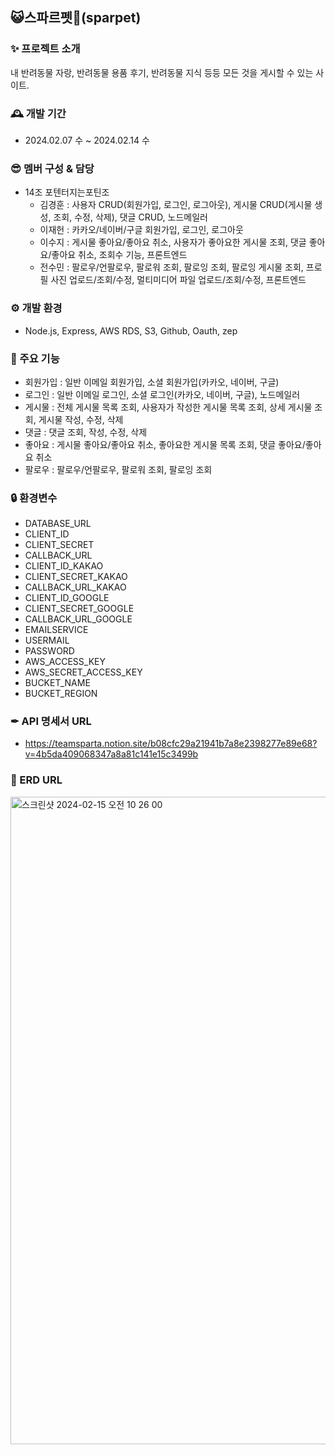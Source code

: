 ## 😺스파르펫🐶(sparpet)

### ✨ 프로젝트 소개
내 반려동물 자랑, 반려동물 용품 후기, 반려동물 지식 등등 모든 것을 게시할 수 있는 사이트.

### 🕰️ 개발 기간
- 2024.02.07 수 ~ 2024.02.14 수

### 😎 멤버 구성 & 담당
- 14조 포텐터지는포틴조
  - 김경훈 : 사용자 CRUD(회원가입, 로그인, 로그아웃), 게시물 CRUD(게시물 생성, 조회, 수정, 삭제), 댓글 CRUD, 노드메일러
  - 이재헌 : 카카오/네이버/구글 회원가입, 로그인, 로그아웃
  - 이수지 : 게시물 좋아요/좋아요 취소, 사용자가 좋아요한 게시물 조회, 댓글 좋아요/좋아요 취소, 조회수 기능, 프론트엔드
  - 전수민 : 팔로우/언팔로우, 팔로워 조회, 팔로잉 조회, 팔로잉 게시물 조회, 프로필 사진 업로드/조회/수정, 멀티미디어 파일 업로드/조회/수정, 프론트엔드

### ⚙️ 개발 환경
- Node.js, Express, AWS RDS, S3, Github, Oauth, zep

### 📌 주요 기능

- 회원가입 : 일반 이메일 회원가입, 소셜 회원가입(카카오, 네이버, 구글)
- 로그인 :  일반 이메일 로그인, 소셜 로그인(카카오, 네이버, 구글), 노드메일러
- 게시물 : 전체 게시물 목록 조회, 사용자가 작성한 게시물 목록 조회, 상세 게시물 조회, 게시물 작성, 수정, 삭제
- 댓글 : 댓글 조회, 작성, 수정, 삭제
- 좋아요 : 게시물 좋아요/좋아요 취소, 좋아요한 게시물 목록 조회, 댓글 좋아요/좋아요 취소
- 팔로우 : 팔로우/언팔로우, 팔로워 조회, 팔로잉 조회

### 🔒 환경변수
 - DATABASE_URL
 - CLIENT_ID
 - CLIENT_SECRET
 - CALLBACK_URL
 - CLIENT_ID_KAKAO
 - CLIENT_SECRET_KAKAO
 - CALLBACK_URL_KAKAO
 - CLIENT_ID_GOOGLE
 - CLIENT_SECRET_GOOGLE
 - CALLBACK_URL_GOOGLE
 - EMAILSERVICE
 - USERMAIL
 - PASSWORD
 - AWS_ACCESS_KEY
 - AWS_SECRET_ACCESS_KEY
 - BUCKET_NAME
 - BUCKET_REGION

 ### ✒ API 명세서 URL
 - https://teamsparta.notion.site/b08cfc29a21941b7a8e2398277e89e68?v=4b5da409068347a8a81c141e15c3499b

 ### 🔧 ERD URL
<img width="1036" alt="스크린샷 2024-02-15 오전 10 26 00" src="https://github.com/kdevkh/sparpet/assets/154482647/f9a65903-9b85-42e4-87e4-6dc64f6535c1">
